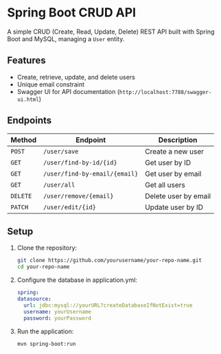 # Spring Boot CRUD API

A simple CRUD (Create, Read, Update, Delete) REST API built with Spring Boot and MySQL, managing a `User` entity.

## Features
- Create, retrieve, update, and delete users
- Unique email constraint
- Swagger UI for API documentation (`http://localhost:7788/swagger-ui.html`)

## Endpoints
| Method   | Endpoint                 | Description          |
|----------|--------------------------|----------------------|
| `POST`   | `/user/save`             | Create a new user   |
| `GET`    | `/user/find-by-id/{id}`   | Get user by ID      |
| `GET`    | `/user/find-by-email/{email}` | Get user by email |
| `GET`    | `/user/all`               | Get all users       |
| `DELETE` | `/user/remove/{email}`    | Delete user by email |
| `PATCH`  | `/user/edit/{id}`         | Update user by ID   |

## Setup
1. Clone the repository:
   ```sh
   git clone https://github.com/yourusername/your-repo-name.git
   cd your-repo-name
   ```
2. Configure the database in application.yml:
   ```yml
   spring:
   datasource:
     url: jdbc:mysql://yourURL?createDatabaseIfNotExist=true
     username: yourUsername
     password: yourPassword
   ```

3. Run the application:
   ```sh
   mvn spring-boot:run
   ```


